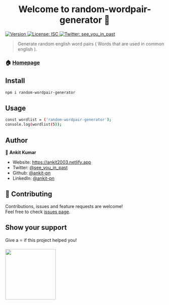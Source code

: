 <h1 align="center">Welcome to random-wordpair-generator 👋</h1>
<p>
  <a href="https://www.npmjs.com/package/random-wordpair-generator" target="_blank">
    <img alt="Version" src="https://img.shields.io/npm/v/random-wordpair-generator.svg">
  </a>
  <a href="#" target="_blank">
    <img alt="License: ISC" src="https://img.shields.io/badge/License-ISC-yellow.svg" />
  </a>
  <a href="https://twitter.com/see_you_in_past" target="_blank">
    <img alt="Twitter: see_you_in_past" src="https://img.shields.io/twitter/follow/see_you_in_past.svg?style=social" />
  </a>
</p>

> Generate random english word pairs ( Words that are used in common english ).

### 🏠 [Homepage](https://github.com/ankit-pn/random-wordpair-generator)

## Install

```sh
npm i random-wordpair-generator
```

## Usage

```sh
const wordlist = ('random-wordpair-generator'); 
console.log(wordlist(5));
```

## Author

👤 **Ankit Kumar**

* Website: https://ankit2003.netlify.app
* Twitter: [@see\_you\_in\_past](https://twitter.com/see\_you\_in\_past)
* Github: [@ankit-pn](https://github.com/ankit-pn)
* LinkedIn: [@ankit-pn](https://linkedin.com/in/ankit-pn)

## 🤝 Contributing

Contributions, issues and feature requests are welcome!<br />Feel free to check [issues page](https://github.com/ankit-pn/random-wordpair-generator/issues). 

## Show your support

Give a ⭐️ if this project helped you!

<a href="https://www.patreon.com/user?u=83344479">
  <img src="https://c5.patreon.com/external/logo/become_a_patron_button@2x.png" width="160">
</a>
